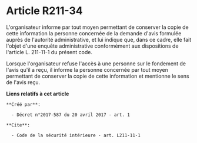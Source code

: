 # Article R211-34

L'organisateur informe par tout moyen permettant de conserver la copie de cette information la personne concernée de la
demande d'avis formulée auprès de l'autorité administrative, et lui indique que, dans ce cadre, elle fait l'objet d'une
enquête administrative conformément aux dispositions de l'article L. 211-11-1 du présent code. 

Lorsque l'organisateur refuse l'accès à une personne sur le fondement de l'avis qu'il a reçu, il informe la personne
concernée par tout moyen permettant de conserver la copie de cette information et mentionne le sens de l'avis reçu.

**Liens relatifs à cet article**

	**Créé par**:

	  - Décret n°2017-587 du 20 avril 2017 - art. 1

	**Cite**:

	  - Code de la sécurité intérieure - art. L211-11-1
